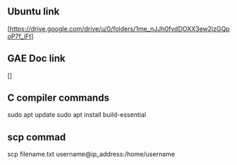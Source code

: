 ## Ubuntu link
[https://drive.google.com/drive/u/0/folders/1me_nJJh0fvdDOXX3ew2jzGQpoP7f_iFt]

## GAE Doc link
[]

## C compiler commands
sudo apt update
sudo apt install build-essential

## scp commad
scp filename.txt username@ip_address:/home/username
